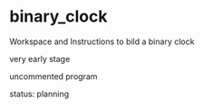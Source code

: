 # binary_clock
Workspace and Instructions to bild a binary clock

very early stage

uncommented program

status: planning
